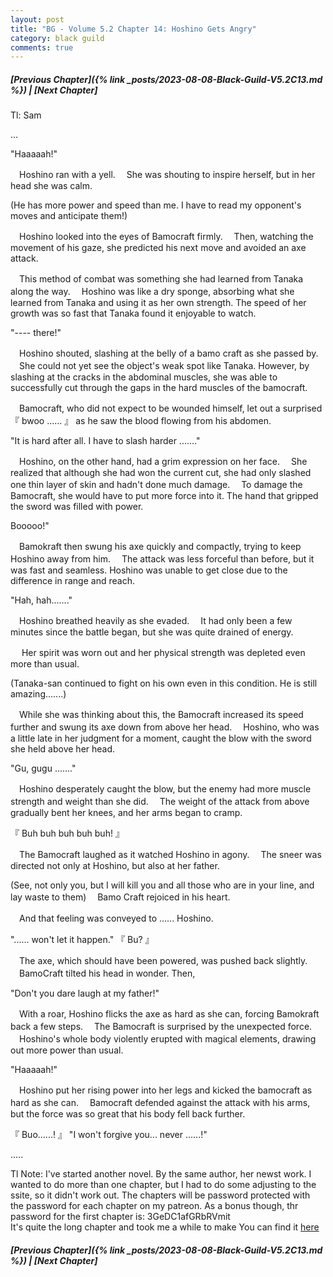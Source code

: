 ```yaml
---
layout: post
title: "BG - Volume 5.2 Chapter 14: Hoshino Gets Angry"
category: black guild
comments: true
---
```


##### [Previous Chapter]({% link _posts/2023-08-08-Black-Guild-V5.2C13.md %}) \| [Next Chapter]



Tl: Sam

…


"Haaaaah!"

　Hoshino ran with a yell.
　She was shouting to inspire herself, but in her head she was calm.

(He has more power and speed than me. I have to read my opponent's moves and anticipate them!)

　Hoshino looked into the eyes of Bamocraft firmly.
　Then, watching the movement of his gaze, she predicted his next move and avoided an axe attack.
<!--more-->

　This method of combat was something she had learned from Tanaka along the way.
　Hoshino was like a dry sponge, absorbing what she learned from Tanaka and using it as her own strength. The speed of her growth was so fast that Tanaka found it enjoyable to watch.

"---- there!"

　Hoshino shouted, slashing at the belly of a bamo craft as she passed by.
　She could not yet see the object's weak spot like Tanaka. However, by slashing at the cracks in the abdominal muscles, she was able to successfully cut through the gaps in the hard muscles of the bamocraft.

　Bamocraft, who did not expect to be wounded himself, let out a surprised 『 bwoo ...... 』 as he saw the blood flowing from his abdomen.

"It is hard after all. I have to slash harder ......."

　Hoshino, on the other hand, had a grim expression on her face.
　She realized that although she had won the current cut, she had only slashed one thin layer of skin and hadn't done much damage.
　To damage the Bamocraft, she would have to put more force into it. The hand that gripped the sword was filled with power.

Booooo!"

　Bamokraft then swung his axe quickly and compactly, trying to keep Hoshino away from him.
　The attack was less forceful than before, but it was fast and seamless. Hoshino was unable to get close due to the difference in range and reach.

"Hah, hah......."

　Hoshino breathed heavily as she evaded.
　It had only been a few minutes since the battle began, but she was quite drained of energy.

　 Her spirit was worn out and her physical strength was depleted even more than usual.

(Tanaka-san continued to fight on his own even in this condition. He is still amazing.......)

　While she was thinking about this, the Bamocraft increased its speed further and swung its axe down from above her head.
　Hoshino, who was a little late in her judgment for a moment, caught the blow with the sword she held above her head.

"Gu, gugu ......."

　Hoshino desperately caught the blow, but the enemy had more muscle strength and weight than she did.
　The weight of the attack from above gradually bent her knees, and her arms began to cramp.

『 Buh buh buh buh buh! 』

　The Bamocraft laughed as it watched Hoshino in agony.
　The sneer was directed not only at Hoshino, but also at her father.

(See, not only you, but I will kill you and all those who are in your line, and lay waste to them)
　Bamo Craft rejoiced in his heart.

　And that feeling was conveyed to ...... Hoshino.

"...... won't let it happen."
『 Bu? 』

　The axe, which should have been powered, was pushed back slightly.
　BamoCraft tilted his head in wonder. Then,

"Don't you dare laugh at my father!"

　With a roar, Hoshino flicks the axe as hard as she can, forcing Bamokraft back a few steps.
　The Bamocraft is surprised by the unexpected force.
　Hoshino's whole body violently erupted with magical elements, drawing out more power than usual.

"Haaaaah!"

　Hoshino put her rising power into her legs and kicked the bamocraft as hard as she can.
　Bamocraft defended against the attack with his arms, but the force was so great that his body fell back further.

『 Buo......! 』
"I won't forgive you... never ......!"



.....


Tl Note: I've started another novel. By the same author, her newst work. I wanted to do more than one chapter, but I had to do some adjusting to the ssite, so it didn't work out. The chapters will be password protected with the password for each chapter on my patreon. As a bonus though, thr password for the first chapter is: 3GeDC1afGRbRVmit  
It's quite the long chapter and took me a while to make You can find it [here](https://eontec.github.io/silver%20castle/Silver-Castle-C1.html)

##### [Previous Chapter]({% link _posts/2023-08-08-Black-Guild-V5.2C13.md %}) \| [Next Chapter]
